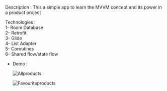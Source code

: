 Description :
    This a simple app to learn the MVVM concept and its power in a product project
    
Technologies :    
1- Room Database  
2- Retrofit  
3- Glide  
4- List Adapter  
5- Coroutines﻿           
6- Shared flow/state flow  


- Demo :

  
  ![Allproducts](https://github.com/naden43/MVVM/assets/85259890/dd871635-e99b-44b2-a775-a37e2bb00ebd)


  ![Favouriteproducts](https://github.com/naden43/MVVM/assets/85259890/3c877121-b883-483f-86c9-a4fba825e3e9)
